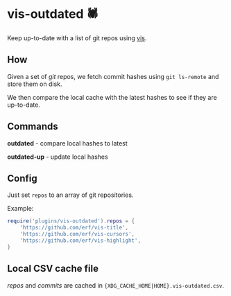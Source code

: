 # vis-outdated 🕷️

Keep up-to-date with a list of git repos using [vis](https://github.com/martanne/vis).

## How

Given a set of *git* repos, we fetch commit hashes using `git ls-remote` and store them on disk. 

We then compare the local cache with the latest hashes to see if they are up-to-date.

## Commands

**outdated** - compare local hashes to latest

**outdated-up** - update local hashes

## Config

Just set `repos` to an array of git repositories.

Example:

``` lua
require('plugins/vis-outdated').repos = {
	'https://github.com/erf/vis-title',
	'https://github.com/erf/vis-cursors',
	'https://github.com/erf/vis-highlight',
}
```

## Local CSV cache file

*repos* and *commits* are cached in `{XDG_CACHE_HOME|HOME}.vis-outdated.csv`.